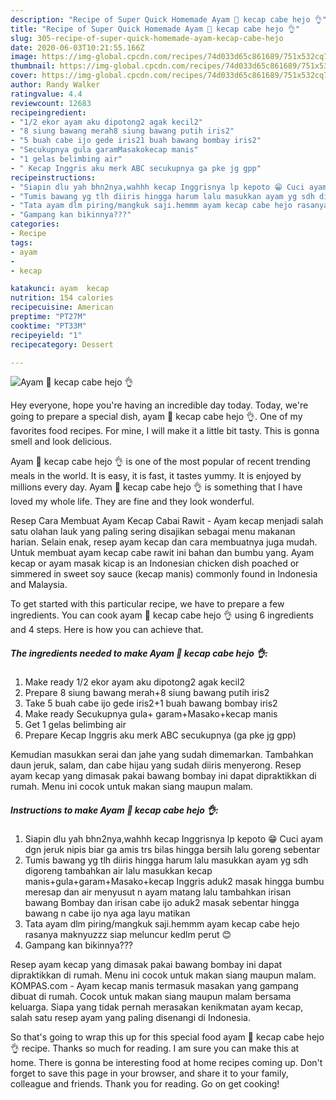```yaml
---
description: "Recipe of Super Quick Homemade Ayam 🐔 kecap cabe hejo 👌"
title: "Recipe of Super Quick Homemade Ayam 🐔 kecap cabe hejo 👌"
slug: 305-recipe-of-super-quick-homemade-ayam-kecap-cabe-hejo
date: 2020-06-03T10:21:55.166Z
image: https://img-global.cpcdn.com/recipes/74d033d65c861689/751x532cq70/ayam-🐔-kecap-cabe-hejo-👌-foto-resep-utama.jpg
thumbnail: https://img-global.cpcdn.com/recipes/74d033d65c861689/751x532cq70/ayam-🐔-kecap-cabe-hejo-👌-foto-resep-utama.jpg
cover: https://img-global.cpcdn.com/recipes/74d033d65c861689/751x532cq70/ayam-🐔-kecap-cabe-hejo-👌-foto-resep-utama.jpg
author: Randy Walker
ratingvalue: 4.4
reviewcount: 12683
recipeingredient:
- "1/2 ekor ayam aku dipotong2 agak kecil2"
- "8 siung bawang merah8 siung bawang putih iris2"
- "5 buah cabe ijo gede iris21 buah bawang bombay iris2"
- "Secukupnya gula garamMasakokecap manis"
- "1 gelas belimbing air"
- " Kecap Inggris aku merk ABC secukupnya ga pke jg gpp"
recipeinstructions:
- "Siapin dlu yah bhn2nya,wahhh kecap Inggrisnya lp kepoto 😁 Cuci ayam dgn jeruk nipis biar ga amis trs bilas hingga bersih lalu goreng sebentar"
- "Tumis bawang yg tlh diiris hingga harum lalu masukkan ayam yg sdh digoreng tambahkan air lalu masukkan kecap manis+gula+garam+Masako+kecap Inggris aduk2 masak hingga bumbu meresap dan air menyusut n ayam matang lalu tambahkan irisan bawang Bombay dan irisan cabe ijo aduk2 masak sebentar hingga bawang n cabe ijo nya aga layu matikan"
- "Tata ayam dlm piring/mangkuk saji.hemmm ayam kecap cabe hejo rasanya maknyuzzz siap meluncur kedlm perut 😊"
- "Gampang kan bikinnya???"
categories:
- Recipe
tags:
- ayam
- 
- kecap

katakunci: ayam  kecap 
nutrition: 154 calories
recipecuisine: American
preptime: "PT27M"
cooktime: "PT33M"
recipeyield: "1"
recipecategory: Dessert

---
```



![Ayam 🐔 kecap cabe hejo 👌](https://img-global.cpcdn.com/recipes/74d033d65c861689/751x532cq70/ayam-🐔-kecap-cabe-hejo-👌-foto-resep-utama.jpg)

Hey everyone, hope you're having an incredible day today. Today, we're going to prepare a special dish, ayam 🐔 kecap cabe hejo 👌. One of my favorites food recipes. For mine, I will make it a little bit tasty. This is gonna smell and look delicious.

Ayam 🐔 kecap cabe hejo 👌 is one of the most popular of recent trending meals in the world. It is easy, it is fast, it tastes yummy. It is enjoyed by millions every day. Ayam 🐔 kecap cabe hejo 👌 is something that I have loved my whole life. They are fine and they look wonderful.

Resep Cara Membuat Ayam Kecap Cabai Rawit - Ayam kecap menjadi salah satu olahan lauk yang paling sering disajikan sebagai menu makanan harian. Selain enak, resep ayam kecap dan cara membuatnya juga mudah. Untuk membuat ayam kecap cabe rawit ini bahan dan bumbu yang. Ayam kecap or ayam masak kicap is an Indonesian chicken dish poached or simmered in sweet soy sauce (kecap manis) commonly found in Indonesia and Malaysia.


To get started with this particular recipe, we have to prepare a few ingredients. You can cook ayam 🐔 kecap cabe hejo 👌 using 6 ingredients and 4 steps. Here is how you can achieve that.

<!--inarticleads1-->

##### The ingredients needed to make Ayam 🐔 kecap cabe hejo 👌:

1. Make ready 1/2 ekor ayam aku dipotong2 agak kecil2
1. Prepare 8 siung bawang merah+8 siung bawang putih iris2
1. Take 5 buah cabe ijo gede iris2+1 buah bawang bombay iris2
1. Make ready Secukupnya gula+ garam+Masako+kecap manis
1. Get 1 gelas belimbing air
1. Prepare  Kecap Inggris aku merk ABC secukupnya (ga pke jg gpp)


Kemudian masukkan serai dan jahe yang sudah dimemarkan. Tambahkan daun jeruk, salam, dan cabe hijau yang sudah diiris menyerong. Resep ayam kecap yang dimasak pakai bawang bombay ini dapat dipraktikkan di rumah. Menu ini cocok untuk makan siang maupun malam. 

<!--inarticleads2-->

##### Instructions to make Ayam 🐔 kecap cabe hejo 👌:

1. Siapin dlu yah bhn2nya,wahhh kecap Inggrisnya lp kepoto 😁 Cuci ayam dgn jeruk nipis biar ga amis trs bilas hingga bersih lalu goreng sebentar
1. Tumis bawang yg tlh diiris hingga harum lalu masukkan ayam yg sdh digoreng tambahkan air lalu masukkan kecap manis+gula+garam+Masako+kecap Inggris aduk2 masak hingga bumbu meresap dan air menyusut n ayam matang lalu tambahkan irisan bawang Bombay dan irisan cabe ijo aduk2 masak sebentar hingga bawang n cabe ijo nya aga layu matikan
1. Tata ayam dlm piring/mangkuk saji.hemmm ayam kecap cabe hejo rasanya maknyuzzz siap meluncur kedlm perut 😊
1. Gampang kan bikinnya???


Resep ayam kecap yang dimasak pakai bawang bombay ini dapat dipraktikkan di rumah. Menu ini cocok untuk makan siang maupun malam. KOMPAS.com - Ayam kecap manis termasuk masakan yang gampang dibuat di rumah. Cocok untuk makan siang maupun malam bersama keluarga. Siapa yang tidak pernah merasakan kenikmatan ayam kecap, salah satu resep ayam yang paling disenangi di Indonesia. 

So that's going to wrap this up for this special food ayam 🐔 kecap cabe hejo 👌 recipe. Thanks so much for reading. I am sure you can make this at home. There is gonna be interesting food at home recipes coming up. Don't forget to save this page in your browser, and share it to your family, colleague and friends. Thank you for reading. Go on get cooking!
